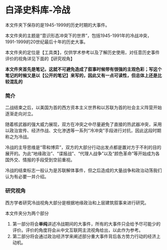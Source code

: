 # 白泽史料库-冷战

本文件夹下保存的是1945-1999的历史时期的大事件。

本文件夹的主题是“意识形态冲突下的世界”，包括1945-1991年的冷战冲突，1991-1999的20世纪最后十年的历史大事。

本文件夹的定位是【工具类】，仅供学术参考以及了解历史使用，对任意历史事件评价的视角详见下面的【研究视角】

**本文件夹首先是笔记，这就不可避免造成了叙事时候带有很强的主观色彩；写这个笔记的时候又是以【公开的笔记】来写的，因此又有一点可读性，但总体上还是比较混乱的**

### 简介

二战结束之后，以美国为首的西方资本主义世界和以苏联为首的社会主义阵营开始逐渐走向对立。

随着核武器的强大威力展现，双方在冲突之中尽量避免了直接的热武器冲突，采用以政治宣传、经济作战、文化渗透等一系列“冷冲突”手段进行对抗，因此这段时期称之为冷战。

冷战的主导思维是“零和博弈”，双方的大部分行动出发点都是置对方于不利的目的展开的。为此“地缘政治”、“谍报战”、“代理人战争”以及“颜色革命”等开始成为各国外交、情报的手段受到空前重视。

冷战的结束标志一般认为是苏联解体事件，但之后造成的大量战争和政治动荡我们认为有必要一并介绍。

### 研究视角

西方学者研究冷战视角大部分是根据地缘政治和上层建筑叙事来进行研究。

本文件夹分为两个部分

1. 第一部分将会**单纯**讲述冷战期间的大事件，所有的大事件只会给予尽可能少的评价。评价的角度将会从中文互联网主流视角给出，以此作为参考。
2. 第二部分将会通过政治经济学来阐述部分重大事件背后各方势力行动的经济上动机。
